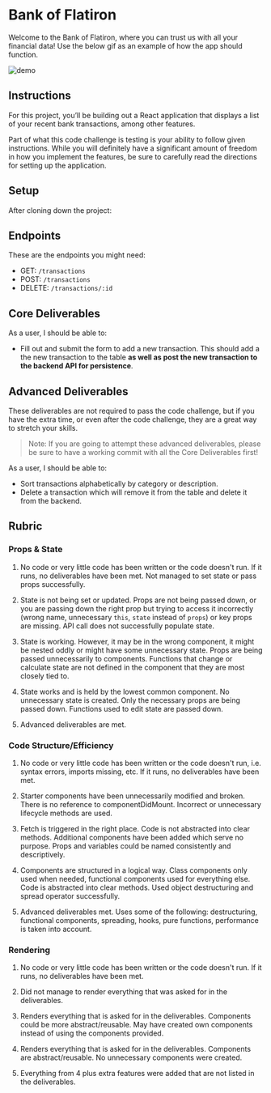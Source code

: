 # Bank of Flatiron

Welcome to the Bank of Flatiron, where you can trust us with all your financial data! Use the below gif as an example of how the app should function.

![demo](./demo.gif)

## Instructions

For this project, you’ll be building out a React application that displays a list of your recent bank transactions, among other features.

Part of what this code challenge is testing is your ability to follow given instructions. While you will definitely have a significant amount of freedom in how you implement the features, be sure to carefully read the directions for setting up the application.

## Setup

After cloning down the project:

<!-- 1. Run `npm install` in your terminal -->
<!-- 2. Run `npm start`: This will open both your React page on port `6002` and your backend on port `6001`. -->
<!-- 3. The app uses [Semantic UI](https://semantic-ui.com/) for styling. If you see any unfamiliar classNames on some components, don't sweat! That's coming from Semantic UI and you shouldn't need to touch it. -->
<!-- 4. If you are unfamiliar with HTML tables, take a look at the [docs with an example here](https://www.w3schools.com/html/html_tables.asp) -->

## Endpoints

<!-- The base URL for your backend is: `http://localhost:6001` -->

These are the endpoints you might need:

- GET: `/transactions`
- POST: `/transactions`
- DELETE: `/transactions/:id`

## Core Deliverables

As a user, I should be able to:

<!-- - See a table of the transactions. -->
- Fill out and submit the form to add a new transaction. This should add a the new transaction to the table **as well as post the new transaction to the backend API for persistence**.
<!-- - Filter transactions by typing into the search bar. Only transactions with a description matching the search term should be shown in the transactions table. -->

## Advanced Deliverables

These deliverables are not required to pass the code challenge, but if you have the extra time, or even after the code challenge, they are a great way to stretch your skills.

> Note: If you are going to attempt these advanced deliverables, please be sure to have a working commit with all the Core Deliverables first!

As a user, I should be able to:

- Sort transactions alphabetically by category or description.
- Delete a transaction which will remove it from the table and delete it from the backend.

## Rubric

### Props & State

1. No code or very little code has been written or the code doesn't run. If it runs, no deliverables have been met. Not managed to set state or pass props successfully.

2. State is not being set or updated. Props are not being passed down, or you are passing down the right prop but trying to access it incorrectly (wrong name, unnecessary `this`, `state` instead of `props`) or key props are missing. API call does not successfully populate state.

3. State is working. However, it may be in the wrong component, it might be nested oddly or might have some unnecessary state. Props are being passed unnecessarily to components. Functions that change or calculate state are not defined in the component that they are most closely tied to.

4. State works and is held by the lowest common component. No unnecessary state is created. Only the necessary props are being passed down. Functions used to edit state are passed down.

5. Advanced deliverables are met.

### Code Structure/Efficiency

1. No code or very little code has been written or the code doesn't run, i.e. syntax errors, imports missing, etc. If it runs, no deliverables have been met.

2. Starter components have been unnecessarily modified and broken. There is no reference to componentDidMount. Incorrect or unnecessary lifecycle methods are used.

3. Fetch is triggered in the right place. Code is not abstracted into clear methods. Additional components have been added which serve no purpose. Props and variables could be named consistently and descriptively.

4. Components are structured in a logical way. Class components only used when needed, functional components used for everything else. Code is abstracted into clear methods. Used object destructuring and spread operator successfully.

5. Advanced deliverables met. Uses some of the following: destructuring, functional components, spreading, hooks, pure functions, performance is taken into account.

### Rendering

1. No code or very little code has been written or the code doesn't run. If it runs, no deliverables have been met.

2. Did not manage to render everything that was asked for in the deliverables.

3. Renders everything that is asked for in the deliverables. Components could be more abstract/reusable. May have created own components instead of using the components provided.

4. Renders everything that is asked for in the deliverables. Components are abstract/reusable. No unnecessary components were created.

5. Everything from 4 plus extra features were added that are not listed in the deliverables.
